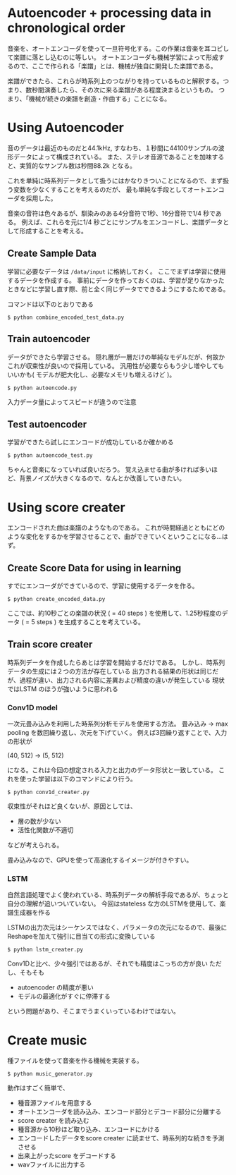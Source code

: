 # Autoencoder + processing data in chronological order

音楽を、オートエンコーダを使って一旦符号化する。この作業は音楽を耳コピして楽譜に落とし込むのに等しい。
オートエンコーダも機械学習によって形成するので、ここで作られる「楽譜」とは、機械が独自に開発した楽譜である。

楽譜ができたら、これらが時系列上のつながりを持っているものと解釈する。つまり、数秒間演奏したら、その次に来る楽譜がある程度決まるというもの。
つまり、「機械が続きの楽譜を創造・作曲する」ことになる。

# Using Autoencoder

音のデータは最近のものだと44.1kHz, すなわち、１秒間に44100サンプルの波形データによって構成されている。
また、ステレオ音源であることを加味すると、実質的なサンプル数は秒間88.2k となる。

これを単純に時系列データとして扱うにはかなりきついことになるので、まず扱う変数を少なくすることを考えるのだが、
最も単純な手段としてオートエンコーダを採用した。

音楽の音符は色々あるが、馴染みのある4分音符で1秒、16分音符で1/4 秒である。
例えば、これらを元に1/4 秒ごとにサンプルをエンコードし、楽譜データとして形成することを考える。

## Create Sample Data

学習に必要なデータは `/data/input` に格納しておく。
ここでまずは学習に使用するデータを作成する。
事前にデータを作っておくのは、学習が足りなかったときなどに学習し直す際、前と全く同じデータでできるようにするためである。

コマンドは以下のとおりである

```
$ python combine_encoded_test_data.py
```

## Train autoencoder

データができたら学習させる。
隠れ層が一層だけの単純なモデルだが、何故かこれが収束性が良いので採用している。
汎用性が必要ならもう少し増やしてもいいかも( モデルが肥大化し、必要なメモリも増えるけど )。

```
$ python autoencode.py
```

入力データ量によってスピードが違うので注意

## Test autoencoder

学習ができたら試しにエンコードが成功しているか確かめる

```
$ python autoencode_test.py
```

ちゃんと音楽になっていれば良いだろう。
覚え込ませる曲が多ければ多いほど、背景ノイズが大きくなるので、なんとか改善していきたい。

# Using score creater

エンコードされた曲は楽譜のようなものである。
これが時間経過とともにどのような変化をするかを学習させることで、曲ができていくということになる...はず。

## Create Score Data for using in learning

すでにエンコーダができているので、学習に使用するデータを作る。

```
$ python create_encoded_data.py
```

ここでは、約10秒ごとの楽譜の状況 ( = 40 steps ) を使用して、1.25秒程度のデータ ( = 5 steps ) を生成することを考えている。

## Train score creater

時系列データを作成したらあとは学習を開始するだけである。
しかし、時系列データの生成には２つの方法が存在している
出力される結果の形状は同じだが、過程が違い、出力される内容に差異および精度の違いが発生している
現状ではLSTM のほうが強いように思われる

### Conv1D model

一次元畳み込みを利用した時系列分析モデルを使用する方法。
畳み込み -> max pooling を数回繰り返し、次元を下げていく。
例えば3回繰り返すことで、入力の形状が

(40, 512) -> (5, 512)

になる。これは今回の想定される入力と出力のデータ形状と一致している。
これを使った学習は以下のコマンドにより行う。

```
$ python conv1d_creater.py
```

収束性がそれほど良くないが、原因としては、

- 層の数が少ない
- 活性化関数が不適切

などが考えられる。

畳み込みなので、GPUを使って高速化するイメージが付きやすい。

### LSTM

自然言語処理でよく使われている、時系列データの解析手段であるが、ちょっと自分の理解が追いついていない。
今回はstateless な方のLSTMを使用して、楽譜生成器を作る

LSTMの出力次元はシーケンスではなく、パラメータの次元になるので、最後にReshapeを加えて強引に目当ての形式に変換している

```
$ python lstm_creater.py
```

Conv1Dと比べ、少々強引ではあるが、それでも精度はこっちの方が良い
ただし、そもそも

- autoencoder の精度が悪い
- モデルの最適化がすぐに停滞する

という問題があり、そこまでうまくいっているわけではない。

# Create music

種ファイルを使って音楽を作る機械を実装する。

```
$ python music_generator.py
```

動作はすごく簡単で、

- 種音源ファイルを用意する
- オートエンコーダを読み込み、エンコード部分とデコード部分に分離する
- score creater を読み込む
- 種音源から10秒ほど取り込み、エンコードにかける
- エンコードしたデータをscore creater に読ませて、時系列的な続きを予測させる
- 出来上がったscore をデコードする
- wavファイルに出力する
